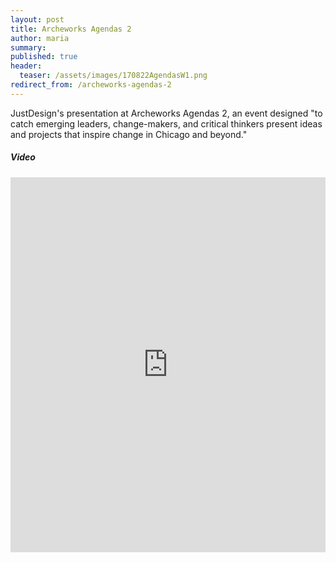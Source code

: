 ```yaml
---
layout: post
title: Archeworks Agendas 2
author: maria
summary:
published: true
header:
  teaser: /assets/images/170822AgendasW1.png
redirect_from: /archeworks-agendas-2
---
```


JustDesign's presentation at Archeworks Agendas 2, an event designed "to catch emerging leaders, change-makers, and critical thinkers present ideas and projects that inspire change in Chicago and beyond."

##### Video

<iframe width="100%" height="600" src="https://www.youtube.com/embed/k4l5uXkIEdE?rel=0" frameborder="0" allowfullscreen></iframe>
